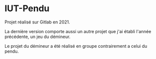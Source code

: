 # IUT-Pendu
Projet réalisé sur Gitlab en 2021.

La dernière version comporte aussi un autre projet que j'ai établi l'année précédente, un jeu du démineur.

Le projet du démineur a été réalisé en groupe contrairement a celui du pendu.
